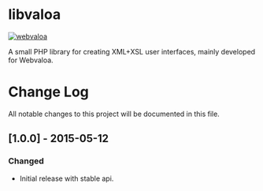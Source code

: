 libvaloa
========

[![webvaloa](https://github.com/sundflux/libvaloa/blob/master/.vendor.png)](https://github.com/sundflux/libvaloa/blob/master/.vendor.png)

A small PHP library for creating XML+XSL user interfaces, mainly developed for Webvaloa.

# Change Log
All notable changes to this project will be documented in this file.

## [1.0.0] - 2015-05-12
### Changed
- Initial release with stable api.


